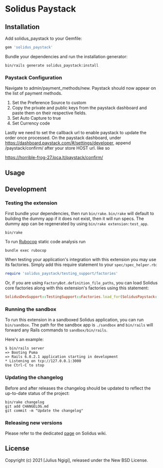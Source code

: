 # Solidus Paystack

<!-- Explain what your extension does. -->

## Installation

Add solidus_paystack to your Gemfile:

```ruby
gem 'solidus_paystack'
```

Bundle your dependencies and run the installation generator:

```shell
bin/rails generate solidus_paystack:install
```

### Paystack Configuration
Navigate to admin/payment_methods/new.
Paystack should now appear on the list of payment methods. 
1. Set the Preference Source to custom
2. Copy the private and public keys from the paystack dashboard and paste them on their respective fields.
3. Set Auto Capture to true
4. Set Currency code

Lastly we need to set the callback url to enable paystack to update the order once processed.
On the paystack dashboard, under https://dashboard.paystack.com/#/settings/developer, append
 /paystack/confirm/  after your store HOST url. like so

https://horrible-frog-27.loca.lt/paystack/confirm/

## Usage

<!-- Explain how to use your extension once it's been installed. -->

## Development

### Testing the extension

First bundle your dependencies, then run `bin/rake`. `bin/rake` will default to building the dummy
app if it does not exist, then it will run specs. The dummy app can be regenerated by using
`bin/rake extension:test_app`.

```shell
bin/rake
```

To run [Rubocop](https://github.com/bbatsov/rubocop) static code analysis run

```shell
bundle exec rubocop
```

When testing your application's integration with this extension you may use its factories.
Simply add this require statement to your `spec/spec_helper.rb`:

```ruby
require 'solidus_paystack/testing_support/factories'
```

Or, if you are using `FactoryBot.definition_file_paths`, you can load Solidus core
factories along with this extension's factories using this statement:

```ruby
SolidusDevSupport::TestingSupport::Factories.load_for(SolidusPaystack::Engine)
```

### Running the sandbox

To run this extension in a sandboxed Solidus application, you can run `bin/sandbox`. The path for
the sandbox app is `./sandbox` and `bin/rails` will forward any Rails commands to
`sandbox/bin/rails`.

Here's an example:

```
$ bin/rails server
=> Booting Puma
=> Rails 6.0.2.1 application starting in development
* Listening on tcp://127.0.0.1:3000
Use Ctrl-C to stop
```

### Updating the changelog

Before and after releases the changelog should be updated to reflect the up-to-date status of
the project:

```shell
bin/rake changelog
git add CHANGELOG.md
git commit -m "Update the changelog"
```

### Releasing new versions

Please refer to the dedicated [page](https://github.com/solidusio/solidus/wiki/How-to-release-extensions) on Solidus wiki.

## License

Copyright (c) 2021 [Julius Ngigi], released under the New BSD License.
